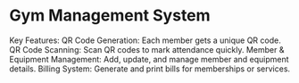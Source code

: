 # Gym Management System
 Key Features: QR Code Generation: Each member gets a unique QR code.  QR Code Scanning: Scan QR codes to mark attendance quickly.  Member & Equipment Management: Add, update, and manage member and equipment details.  Billing System: Generate and print bills for memberships or services.
